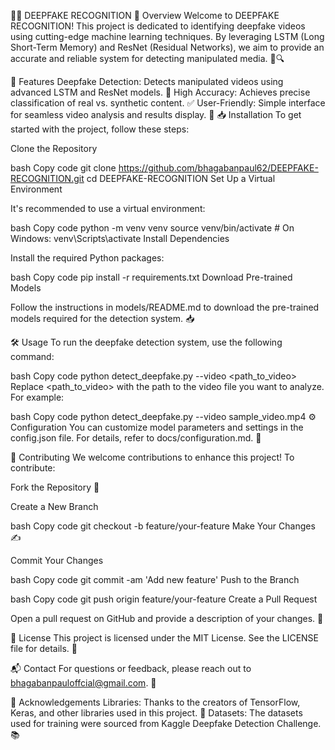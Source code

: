 🕵️‍♂️ DEEPFAKE RECOGNITION
📖 Overview
Welcome to DEEPFAKE RECOGNITION! This project is dedicated to identifying deepfake videos using cutting-edge machine learning techniques. By leveraging LSTM (Long Short-Term Memory) and ResNet (Residual Networks), we aim to provide an accurate and reliable system for detecting manipulated media. 🎥🔍

🚀 Features
Deepfake Detection: Detects manipulated videos using advanced LSTM and ResNet models. 🤖
High Accuracy: Achieves precise classification of real vs. synthetic content. ✅
User-Friendly: Simple interface for seamless video analysis and results display. 🌟
📥 Installation
To get started with the project, follow these steps:

Clone the Repository

bash
Copy code
git clone https://github.com/bhagabanpaul62/DEEPFAKE-RECOGNITION.git
cd DEEPFAKE-RECOGNITION
Set Up a Virtual Environment

It's recommended to use a virtual environment:

bash
Copy code
python -m venv venv
source venv/bin/activate  # On Windows: venv\Scripts\activate
Install Dependencies

Install the required Python packages:

bash
Copy code
pip install -r requirements.txt
Download Pre-trained Models

Follow the instructions in models/README.md to download the pre-trained models required for the detection system. 📥

🛠️ Usage
To run the deepfake detection system, use the following command:

bash
Copy code
python detect_deepfake.py --video <path_to_video>
Replace <path_to_video> with the path to the video file you want to analyze. For example:

bash
Copy code
python detect_deepfake.py --video sample_video.mp4
⚙️ Configuration
You can customize model parameters and settings in the config.json file. For details, refer to docs/configuration.md. 🔧

🤝 Contributing
We welcome contributions to enhance this project! To contribute:

Fork the Repository 🍴

Create a New Branch

bash
Copy code
git checkout -b feature/your-feature
Make Your Changes ✍️

Commit Your Changes

bash
Copy code
git commit -am 'Add new feature'
Push to the Branch

bash
Copy code
git push origin feature/your-feature
Create a Pull Request

Open a pull request on GitHub and provide a description of your changes. 🚀

📝 License
This project is licensed under the MIT License. See the LICENSE file for details. 📜

📬 Contact
For questions or feedback, please reach out to bhagabanpauloffcial@gmail.com. 📧

🙏 Acknowledgements
Libraries: Thanks to the creators of TensorFlow, Keras, and other libraries used in this project. 🙌
Datasets: The datasets used for training were sourced from Kaggle Deepfake Detection Challenge. 📚
